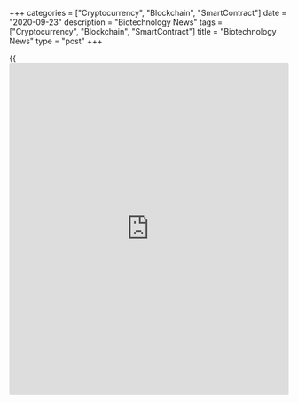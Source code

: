 +++
categories = ["Cryptocurrency", "Blockchain", "SmartContract"]
date = "2020-09-23"
description = "Biotechnology News"
tags = ["Cryptocurrency", "Blockchain", "SmartContract"]
title = "Biotechnology News"
type = "post"
+++

{{<iframe id="large-banner" src="https://www.bounty.group/#slide=22.0" width="100%" height="600" scrolling="no" style="border: 0px solid rgb(216, 221, 230); border-radius: 3px;">}}

Sun Pharmaceutical Industries, Inc., a wholly owned subsidiary of Sun
Pharmaceutical Industries Ltd., on Wednesday recalled one lot of type 2
diabetes medication RIOMET ER (metformin hydrochloride for extended-
release oral suspension), 500 mg per 5 mL. The recall is due to the
potential presence of...

![acellapharma sept20][1]

Acella Pharmaceuticals recalled certain lots of hypothyroidism
medication NP Thyroid in the form of tablets due to super potency, the
U.S. Food and Drug Administration said in a statement. The company is
recalling one lot of 15mg and one lot of 120mg of NP Thyroid that are
packaged in 100 count bottles in strengths of 15 mg, and 120 mg, with
expiration dates between October 2020 and November 2020.

![mylan fda recall 090220][2]

Generic and specialty pharma company Mylan N.V. said its U.S.-based
business Mylan Institutional LLC recalled four lots of Amiodarone HCl
Injection, USP and Tranexamic Acid Injection, USP for potential
interchanging of cartons, according to the U.S. Food and Drug
Administration or FDA.

![treehousefoods sept02][3]

TreeHouse Foods, Inc. has recalled certain Chewy Granola Bars sold under
the brand name Signature Select, citing misbranding and the presence of
undeclared peanut, a known allergen. The recall involves 18 Count / 15.2
oz package of Signature Select Chewy Granola Bars - Chocolate Chip with
UPC Number 2113028363 and best if used by date of January 21, 2021.

   1. cdn.rtt[news](https://www.letsplayfx.com/blog/forex-news-website/).com/articleimages/ustopstories/2020/september/acellapharma-sept20.jpg (acellapharma sept20)
   2. cdn.rtt[news](https://www.letsplayfx.com/blog/forex-news-website/).com/articleimages/ustopstories/2020/september/mylan-fda-recall-090220.jpg (mylan fda recall 090220)
   3. cdn.rtt[news](https://www.letsplayfx.com/blog/forex-news-website/).com/articleimages/ustopstories/2020/september/treehousefoods-sept02.jpg (treehousefoods sept02)